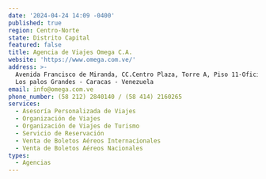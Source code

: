 ```yaml
---
date: '2024-04-24 14:09 -0400'
published: true
region: Centro-Norte
state: Distrito Capital
featured: false
title: Agencia de Viajes Omega C.A.
website: 'https://www.omega.com.ve/'
address: >-
  Avenida Francisco de Miranda, CC.Centro Plaza, Torre A, Piso 11-Oficina D-I
  Los palos Grandes - Caracas - Venezuela
email: info@omega.com.ve
phone_number: (58 212) 2840140 / (58 414) 2160265
services:
  - Asesoría Personalizada de Viajes
  - Organización de Viajes
  - Organización de Viajes de Turismo
  - Servicio de Reservación
  - Venta de Boletos Aéreos Internacionales
  - Venta de Boletos Aéreos Nacionales
types:
  - Agencias
---
```


